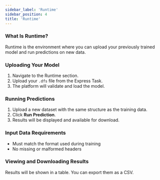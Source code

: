 ```yaml
---
sidebar_label: 'Runtime'
sidebar_position: 4
title: 'Runtime'
---
```



### What Is Runtime?
Runtime is the environment where you can upload your previously trained model and run predictions on new data.

### Uploading Your Model
1. Navigate to the Runtime section.
2. Upload your `.dfs` file from the Express Task.
3. The platform will validate and load the model.

### Running Predictions
1. Upload a new dataset with the same structure as the training data.
2. Click **Run Prediction**.
3. Results will be displayed and available for download.

### Input Data Requirements
- Must match the format used during training
- No missing or malformed headers

### Viewing and Downloading Results
Results will be shown in a table. You can export them as a CSV.
